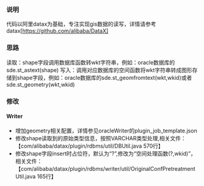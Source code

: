 
### 说明

代码以阿里datax为基础，专注实现gis数据的读写，详情请参考datax[https://github.com/alibaba/DataX]

### 思路

读取：shape字段调用数据库函数转wkt字符串，例如：oracle数据库的sde.st_astext(shape)
写入：调用对应数据库的空间函数将wkt字符串转成图形存储到shape字段，例如：oracle数据库的sde.st_geomfromtext(wkt,wkid)或者sde.st_geometry(wkt,wkid)

### 修改
#### Writer
- 增加geometry相关配置，详情参见oracleWriter的plugin_job_template.json
- 修改shape读取到的原始类型信息，按照VARCHAR类型处理,相关文件：【com/alibaba/datax/plugin/rdbms/util/DBUtil.java  570行】
- 修改shape字段insert时占位符，默认为“?”,修改为“空间处理函数(?,wkid)”，相关文件：【com/alibaba/datax/plugin/rdbms/writer/util/OriginalConfPretreatmentUtil.java 165行】







